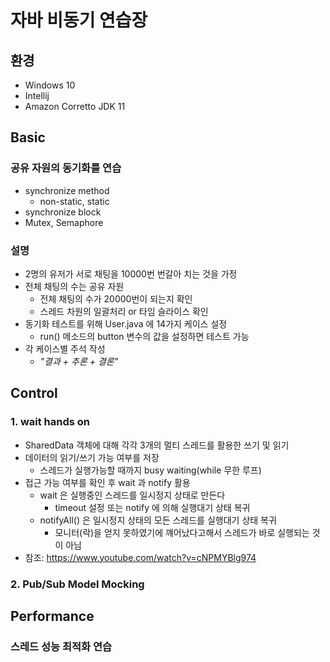 # 자바 비동기 연습장
## 환경
- Windows 10
- Intellij
- Amazon Corretto JDK 11 

## Basic
### 공유 자원의 동기화를 연습
- synchronize method
  - non-static, static
- synchronize block
- Mutex, Semaphore
### 설명
- 2명의 유저가 서로 채팅을 10000번 번갈아 치는 것을 가정
- 전체 채팅의 수는 공유 자원
  - 전체 채팅의 수가 20000번이 되는지 확인
  - 스레드 차원의 일괄처리 or 타임 슬라이스 확인
- 동기화 테스트를 위해 User.java 에 14가지 케이스 설정
  - run() 메소드의 button 변수의 값을 설정하면 테스트 가능
- 각 케이스별 주석 작성
  - _"결과 + 추론 + 결론"_  

## Control
### 1. wait hands on
- SharedData 객체에 대해 각각 3개의 멀티 스레드를 활용한 쓰기 및 읽기
- 데이터의 읽기/쓰기 가능 여부를 저장
  - 스레드가 실행가능할 때까지 busy waiting(while 무한 루프)
- 접근 가능 여부를 확인 후 wait 과 notify 활용
  - wait 은 실행중인 스레드를 일시정지 상태로 만든다
    - timeout 설정 또는 notify 에 의해 실행대기 상태 복귀
  - notifyAll() 은 일시정지 상태의 모든 스레드를 실행대기 상태 복귀
    - 모니터(락)을 얻지 못하였기에 꺠어났다고해서 스레드가 바로 실행되는 것이 아님
- 참조: https://www.youtube.com/watch?v=cNPMYBlg974
### 2. Pub/Sub Model Mocking




## Performance
### 스레드 성능 최적화 연습